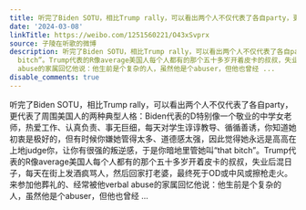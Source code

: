 ```yaml
---
title: 听完了Biden SOTU，相比Trump rally，可以看出两个人不仅代表了各自party，更代表了周围美国人的两种典型人格：Biden代表的D特别像一个敬业的中学女老师，热爱工...
date: '2024-03-08'
linkTitle: https://weibo.com/1251560221/O43xSvprx
source: 子陵在听歌的微博
description: 听完了Biden SOTU，相比Trump rally，可以看出两个人不仅代表了各自party，更代表了周围美国人的两种典型人格：Biden代表的D特别像一个敬业的中学女老师，热爱工作、认真负责、事无巨细，每天对学生谆谆教导、循循善诱，你知道她初衷是极好的，但有时候你嫌她管得太多、道德感太强，因此觉得她永远是高高在上地judge你，让你有很强的叛逆感，于是你暗地里管她叫“that
  bitch”。Trump代表的R像average美国人每个人都有的那个五十多岁开着皮卡的叔叔，失业后混日子，每天在街上发酒疯骂人，然后回家打老婆，最终死于OD或中风或擦枪走火。来参加他葬礼的、经常被他verbal
  abuse的家属回忆他说：他生前是个复杂的人，虽然他是个abuser，但他也曾经 ...
disable_comments: true
---
```

听完了Biden SOTU，相比Trump rally，可以看出两个人不仅代表了各自party，更代表了周围美国人的两种典型人格：Biden代表的D特别像一个敬业的中学女老师，热爱工作、认真负责、事无巨细，每天对学生谆谆教导、循循善诱，你知道她初衷是极好的，但有时候你嫌她管得太多、道德感太强，因此觉得她永远是高高在上地judge你，让你有很强的叛逆感，于是你暗地里管她叫“that bitch”。Trump代表的R像average美国人每个人都有的那个五十多岁开着皮卡的叔叔，失业后混日子，每天在街上发酒疯骂人，然后回家打老婆，最终死于OD或中风或擦枪走火。来参加他葬礼的、经常被他verbal abuse的家属回忆他说：他生前是个复杂的人，虽然他是个abuser，但他也曾经 ...